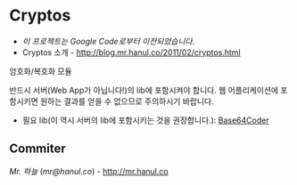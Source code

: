# Cryptos
* *이 프로젝트는 Google Code로부터 이전되었습니다.*
* Cryptos 소개 - http://blog.mr.hanul.co/2011/02/cryptos.html

암호화/복호화 모듈

반드시 서버(Web App가 아닙니다!)의 lib에 포함시켜야 합니다.
웹 어플리케이션에 포함시키면 원하는 결과를 얻을 수 없으므로 주의하시기 바랍니다.

* 필요 lib(이 역시 서버의 lib에 포함시키는 것을 권장합니다.): [Base64Coder](http://www.source-code.biz/base64coder/java)

Commiter
----
*Mr. 하늘* (_mr@hanul.co_) - http://mr.hanul.co
